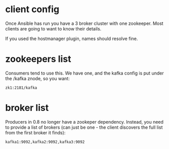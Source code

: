 # client config

Once Ansible has run you have a 3 broker cluster
with one zookeeper. Most clients are going to want to
know their details.

If you used the hostmanager plugin, names should resolve fine.


# zookeepers list

Consumers tend to use this. We have one, and the kafka config
is put under the /kafka znode, so you want:

    zk1:2181/kafka

# broker list

Producers in 0.8 no longer have a zookeper dependency. Instead, you need to provide 
a list of brokers (can just be one - the client discovers the full list from the
first broker it finds):

    kafka1:9092,kafka2:9092,kafka3:9092

